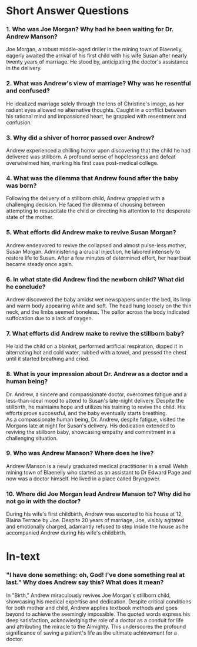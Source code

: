 # Short Answer Questions 

### 1. Who was Joe Morgan? Why had he been waiting for Dr. Andrew Manson? 

Joe Morgan, a robust middle-aged driller in the mining town of Blaenelly, eagerly awaited the arrival of his first child with his wife Susan after nearly twenty years of marriage. He stood by, anticipating the doctor's assistance in the delivery.

### 2. What was Andrew's view of marriage? Why was he resentful and confused? 

He idealized marriage solely through the lens of Christine's image, as her radiant eyes allowed no alternative thoughts. Caught in a conflict between his rational mind and impassioned heart, he grappled with resentment and confusion.

### 3. Why did a shiver of horror passed over Andrew? 

Andrew experienced a chilling horror upon discovering that the child he had delivered was stillborn. A profound sense of hopelessness and defeat overwhelmed him, marking his first case post-medical college.

### 4. What was the dilemma that Andrew found after the baby was born? 

Following the delivery of a stillborn child, Andrew grappled with a challenging decision. He faced the dilemma of choosing between attempting to resuscitate the child or directing his attention to the desperate state of the mother.

### 5. What efforts did Andrew make to revive Susan Morgan? 

Andrew endeavored to revive the collapsed and almost pulse-less mother, Susan Morgan. Administering a crucial injection, he labored intensely to restore life to Susan. After a few minutes of determined effort, her heartbeat became steady once again.

### 6. In what state did Andrew find the newborn child? What did he conclude? 

Andrew discovered the baby amidst wet newspapers under the bed, its limp and warm body appearing white and soft. The head hung loosely on the thin neck, and the limbs seemed boneless. The pallor across the body indicated suffocation due to a lack of oxygen.

### 7. What efforts did Andrew make to revive the stillborn baby? 

He laid the child on a blanket, performed artificial respiration, dipped it in alternating hot and cold water, rubbed with a towel, and pressed the chest until it started breathing and cried.

### 8. What is your impression about Dr. Andrew as a doctor and a human being? 

Dr. Andrew, a sincere and compassionate doctor, overcomes fatigue and a less-than-ideal mood to attend to Susan's late-night delivery. Despite the stillbirth, he maintains hope and utilizes his training to revive the child. His efforts prove successful, and the baby eventually starts breathing.  
As a compassionate human being, Dr. Andrew, despite fatigue, visited the Morgans late at night for Susan's delivery. His dedication extended to reviving the stillborn baby, showcasing empathy and commitment in a challenging situation.

### 9. Who was Andrew Manson? Where does he live? 

Andrew Manson is a newly graduated medical practitioner in a small Welsh mining town of Blaenelly who started as an assistant to Dr Edward Page and now was a doctor himself. He lived in a place called Bryngower. 

### 10. Where did Joe Morgan lead Andrew Manson to? Why did he not go in with the doctor?

During his wife's first childbirth, Andrew was escorted to his house at 12, Blaina Terrace by Joe. Despite 20 years of marriage, Joe, visibly agitated and emotionally charged, adamantly refused to step inside the house as he accompanied Andrew during his wife's childbirth.

# In-text 

### "I have done something: oh, God! I've done something real at last." Why does Andrew say this? What does it mean?

In "Birth," Andrew miraculously revives Joe Morgan's stillborn child, showcasing his medical expertise and dedication. Despite critical conditions for both mother and child, Andrew applies textbook methods and goes beyond to achieve the seemingly impossible. The quoted words express his deep satisfaction, acknowledging the role of a doctor as a conduit for life and attributing the miracle to the Almighty. This underscores the profound significance of saving a patient's life as the ultimate achievement for a doctor.
